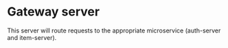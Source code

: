 # Gateway server

This server will route requests to the appropriate microservice (auth-server and item-server).
